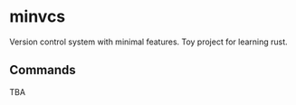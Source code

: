 # minvcs
Version control system with minimal features. Toy project for learning rust.

## Commands
TBA
